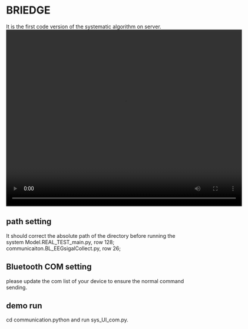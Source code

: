 # BRIEDGE
It is the first code version of the systematic algorithm on server.
<video width="640" height="480" controls>
    <source src="https://github.com/re-plicate/BRIEDGE/edit/main/Multi-brain to Multi-robot Interaciton with BRIEDGE" type="video/mp4">
</video>


## path setting
It should correct the absolute path of the directory before running the system
Model.REAL_TEST_main.py, row 128;
communicaiton.BL_EEGsigalCollect.py, row 26;
## Bluetooth COM setting
please update the com list of your device to ensure the normal command sending. 

## demo run
cd communication.python and run sys_UI_com.py.
